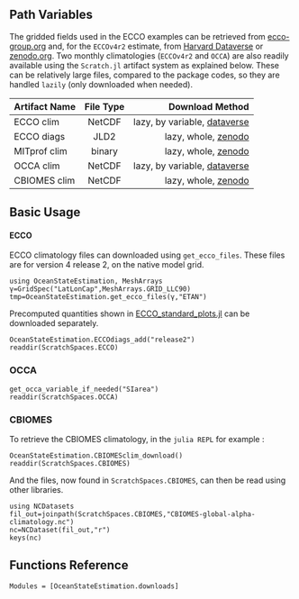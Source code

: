 ## Path Variables

The gridded fields used in the ECCO examples can be retrieved from [ecco-group.org](https://ecco-group.org/products.htm) and, for the `ECCOv4r2` estimate, from [Harvard Dataverse](https://dataverse.harvard.edu) or [zenodo.org](https://zenodo.org). Two monthly climatologies (`ECCOv4r2` and `OCCA`) are also readily available using the `Scratch.jl` artifact system as explained below. These can be relatively large files, compared to the package codes, so they are handled `lazily` (only downloaded when needed).

| Artifact Name | File Type  | Download Method |
|:----------------|:----------------:|-----------------:|
| ECCO clim             | NetCDF              | lazy, by variable, [dataverse](https://dataverse.harvard.edu/dataverse/ECCO?q=&types=dataverses&sort=dateSort&order=desc&page=1) |
| ECCO diags             | JLD2    | lazy, whole, [zenodo](https://zenodo.org/record/5773401#.YbQmhS1h3Pg) |
| MITprof clim             | binary    | lazy, whole, [zenodo](https://zenodo.org/record/5101243#.YXiEci1h1qs) |
| OCCA clim             | NetCDF              |lazy, by variable, [dataverse](https://dataverse.harvard.edu/dataset.xhtml?persistentId=doi:10.7910/DVN/RNXA2A) |
| CBIOMES clim             | NetCDF    | lazy, whole, [zenodo](https://zenodo.org/record/5598417#.YoW46C-B3MU) |

## Basic Usage

#### ECCO

ECCO climatology files can downloaded using `get_ecco_files`. These files are for version 4 release 2, on the native model grid.

```@example 1
using OceanStateEstimation, MeshArrays
γ=GridSpec("LatLonCap",MeshArrays.GRID_LLC90)
tmp=OceanStateEstimation.get_ecco_files(γ,"ETAN")
```

Precomputed quantities shown in [ECCO\_standard\_plots.jl](examples/ECCO_standard_plots.html) can be downloaded separately.

```@example 1
OceanStateEstimation.ECCOdiags_add("release2")
readdir(ScratchSpaces.ECCO)
```

### OCCA

```@example 1
get_occa_variable_if_needed("SIarea")
readdir(ScratchSpaces.OCCA)
```

### CBIOMES

To retrieve the CBIOMES climatology, in the `julia REPL` for example :

```@example 1
OceanStateEstimation.CBIOMESclim_download()
readdir(ScratchSpaces.CBIOMES)
```

And the files, now found in `ScratchSpaces.CBIOMES`, can then be read using other libraries.

```@example 1
using NCDatasets
fil_out=joinpath(ScratchSpaces.CBIOMES,"CBIOMES-global-alpha-climatology.nc")
nc=NCDataset(fil_out,"r")
keys(nc)
```


## Functions Reference

```@autodocs
Modules = [OceanStateEstimation.downloads]
```
